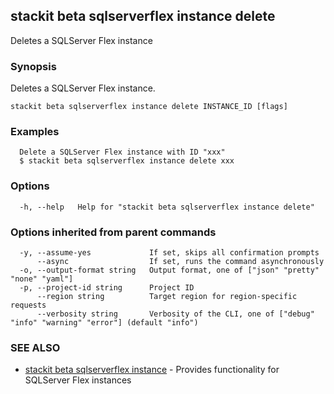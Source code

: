 ## stackit beta sqlserverflex instance delete

Deletes a SQLServer Flex instance

### Synopsis

Deletes a SQLServer Flex instance.

```
stackit beta sqlserverflex instance delete INSTANCE_ID [flags]
```

### Examples

```
  Delete a SQLServer Flex instance with ID "xxx"
  $ stackit beta sqlserverflex instance delete xxx
```

### Options

```
  -h, --help   Help for "stackit beta sqlserverflex instance delete"
```

### Options inherited from parent commands

```
  -y, --assume-yes             If set, skips all confirmation prompts
      --async                  If set, runs the command asynchronously
  -o, --output-format string   Output format, one of ["json" "pretty" "none" "yaml"]
  -p, --project-id string      Project ID
      --region string          Target region for region-specific requests
      --verbosity string       Verbosity of the CLI, one of ["debug" "info" "warning" "error"] (default "info")
```

### SEE ALSO

* [stackit beta sqlserverflex instance](./stackit_beta_sqlserverflex_instance.md)	 - Provides functionality for SQLServer Flex instances


